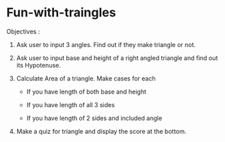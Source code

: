 # Fun-with-traingles

Objectives :

1. Ask user to input 3 angles. Find out if they make triangle or not.

2. Ask user to input base and height of a right angled triangle and find out its Hypotenuse.

3. Calculate Area of a triangle. Make cases for each 

    * If you have length of both base and height

    * If you have length of all 3 sides

    * If you have length of 2 sides and included angle

4. Make a quiz for triangle and display the score at the bottom.